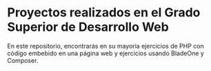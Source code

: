 <h1>Proyectos realizados en el Grado Superior de Desarrollo Web</h1>
<p>En este repositorio, encontrarás en su mayoria ejercicios de PHP con código embebido en una página web y ejercicios usando BladeOne y Composer.</p>
